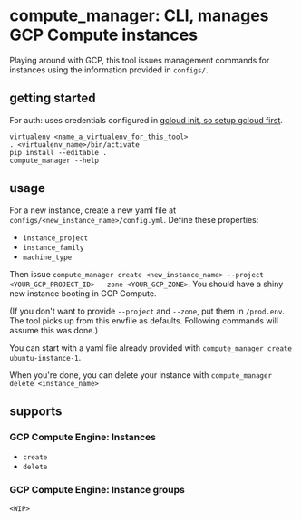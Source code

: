 # compute_manager: CLI, manages GCP Compute instances

Playing around with GCP, this tool issues management commands for instances using the information provided in `configs/`.

## getting started

For auth: uses credentials configured in [gcloud init, so setup gcloud first](https://cloud.google.com/sdk/docs/initializing).

```
virtualenv <name_a_virtualenv_for_this_tool>
. <virtualenv_name>/bin/activate
pip install --editable .
compute_manager --help
```

## usage

For a new instance, create a new yaml file at `configs/<new_instance_name>/config.yml`. Define these properties:
* `instance_project`
* `instance_family`
* `machine_type`

Then issue `compute_manager create <new_instance_name> --project <YOUR_GCP_PROJECT_ID> --zone <YOUR_GCP_ZONE>`. You should have a shiny new instance booting in GCP Compute.

(If you don't want to provide `--project` and `--zone`, put them in `/prod.env`. The tool picks up from this envfile as defaults. Following commands will assume this was done.)

You can start with a yaml file already provided with `compute_manager create ubuntu-instance-1`.

When you're done, you can delete your instance with `compute_manager delete <instance_name>`

## supports

### GCP Compute Engine: Instances
* `create`
* `delete`

### GCP Compute Engine: Instance groups

`<WIP>`
